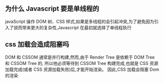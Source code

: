 ## 为什么 Javascript 要是单线程的
javaScript 操作 DOM 树、CSS 样式,如果是多线程的会引起冲突,为了避免因为引入了锁而带来更大的复杂性,Javascript 在最初就选择了单线程执行

## css 加载会造成阻塞吗
DOM 和 CSSOM 通常是并行构建,然而,由于 Render Tree 是依赖于 DOM Tree 和 CSSOM Tree 的,
所以他必须等待到 CSSOM Tree 构建完成,也就是 CSS 资源加载完成(或者 CSS 资源加载失败)后,才能开始渲染。
因此,CSS 加载会阻塞 Dom 的渲染
